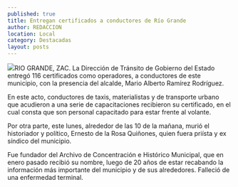 ```yaml
---
published: true
title: Entregan certificados a conductores de Río Grande
author: REDACCION
location: Local
category: Destacadas
layout: posts
---
```


![](http://i.imgur.com/LJbVw9Sm.jpg)RIO GRANDE, ZAC. La Dirección de Tránsito de Gobierno del Estado entregó 116 certificados como operadores, a conductores de este municipio, con la presencia del alcalde, Mario Alberto Ramírez Rodríguez.

En este acto, conductores de taxis, materialistas y de transporte urbano que acudieron a una serie de capacitaciones recibieron su certificado, en el cual consta que son personal capacitado para estar frente al volante.

Por otra parte, este lunes, alrededor de las 10 de la mañana, murió el historiador y político, Ernesto de la Rosa Quiñones, quien fuera priísta y ex síndico del municipio.

Fue fundador del Archivo de Concentración e Histórico Municipal, que en enero pasado recibió su nombre, luego de 20 años de estar recabando la información más importante del municipio y de sus alrededores. Falleció de una enfermedad terminal.
